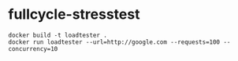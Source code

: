 # fullcycle-stresstest

```
docker build -t loadtester .
docker run loadtester --url=http://google.com --requests=100 --concurrency=10
```